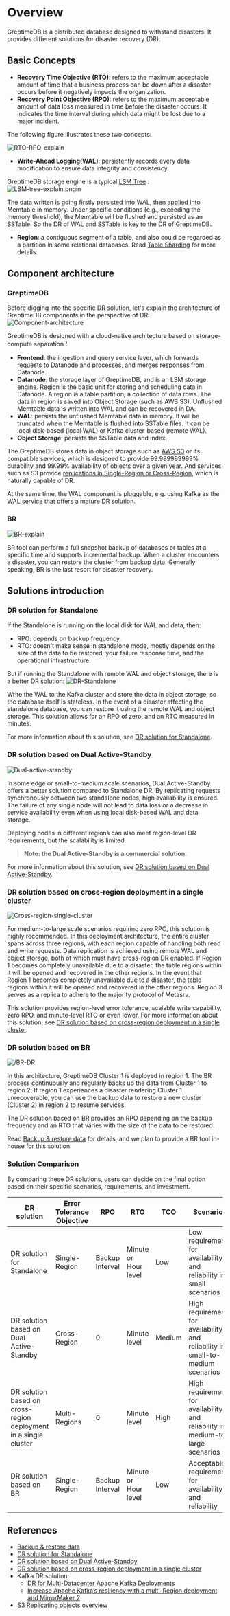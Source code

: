 # Overview

GreptimeDB is a distributed database designed to withstand disasters. It provides different solutions for disaster recovery (DR).

## Basic Concepts

* **Recovery Time Objective (RTO)**: refers to the maximum acceptable amount of time that a business process can be down after a disaster occurs before it negatively impacts the organization.
* **Recovery Point Objective (RPO)**: refers to the maximum acceptable amount of data loss measured in time before the disaster occurs. It indicates the time interval during which data might be lost due to a major incident. 

The following figure illustrates these two concepts:

![RTO-RPO-explain](/RTO-RPO-explain.png)

* **Write-Ahead Logging(WAL)**: persistently records every data modification to ensure data integrity and consistency.

GreptimeDB storage engine is a typical [LSM Tree](https://en.wikipedia.org/wiki/Log-structured_merge-tree) :
![LSM-tree-explain.pngin](/LSM-tree-explain.png)

The data written is going firstly persisted into WAL, then applied into Memtable in memory. Under specific conditions (e.g., exceeding the memory threshold), the Memtable will be flushed and persisted as an SSTable. So the DR of WAL and SSTable is key to the DR of GreptimeDB.

* **Region**: a contiguous segment of a table, and also could be regarded as a partition in some relational databases. Read [Table Sharding](/contributor-guide/frontend/table-sharding#region) for more details.

## Component architecture

### GreptimeDB

Before digging into the specific DR solution, let's explain the architecture of GreptimeDB components in the perspective of DR:
![Component-architecture](/Component-architecture.png)

GreptimeDB is designed with a cloud-native architecture based on storage-compute separation：
* **Frontend**:  the ingestion and query service layer, which forwards requests to Datanode and processes, and merges responses from Datanode.
* **Datanode**:  the storage layer of GreptimeDB, and is an LSM storage engine. Region is the basic unit for storing and scheduling data in Datanode. A region is a table partition, a collection of data rows. The data in region is saved into Object Storage (such as AWS S3). Unflushed Memtable data is written into WAL and can be recovered in DA.
* **WAL**: persists the unflushed Memtable data in memory. It will be truncated when the Memtable is flushed into SSTable files. It can be local disk-based (local WAL) or Kafka cluster-based (remote WAL).
* **Object Storage**: persists the SSTable data and index.

The GreptimeDB stores data in object storage such as [AWS S3](https://docs.aws.amazon.com/AmazonS3/latest/userguide/DataDurability.html) or its compatible services, which is designed to provide 99.999999999% durability and 99.99% availability of objects over a given year. And services such as S3 provide [replications in Single-Region or Cross-Region](https://docs.aws.amazon.com/AmazonS3/latest/userguide/replication.html), which is naturally capable of DR.

At the same time, the WAL component is pluggable, e.g. using Kafka as the WAL service that offers a mature [DR solution](https://www.confluent.io/blog/disaster-recovery-multi-datacenter-apache-kafka-deployments/).

### BR

![BR-explain](/BR-explain.png)

BR tool can perform a full snapshot backup of databases or tables at a specific time and supports incremental backup.
When a cluster encounters a disaster, you can restore the cluster from backup data. Generally speaking, BR is the last resort for disaster recovery.

## Solutions introduction

### DR solution for Standalone
If the Standalone is running on the local disk for WAL and data, then:
* RPO: depends on backup frequency.
* RTO: doesn't make sense in standalone mode, mostly depends on the size of the data to be restored, your failure response time, and the operational infrastructure.

But if running the Standalone with remote WAL and object storage, there is a better DR solution:
![DR-Standalone](/DR-Standalone.png)

Write the WAL to the Kafka cluster and store the data in object storage, so the database itself is stateless. In the event of a disaster affecting the standalone database, you can restore it using the remote WAL and object storage. This solution allows for an RPO of zero, and an RTO measured in minutes.

 For more information about this solution, see [DR solution for Standalone](./dr-solution-for-standalone.md).

### DR solution based on Dual Active-Standby 
![Dual-active-standby](/Dual-active-standby.png)

In some edge or small-to-medium scale scenarios, Dual Active-Standby offers a better solution compared to Standalone DR. By replicating requests synchronously between two standalone nodes, high availability is ensured. The failure of any single node will not lead to data loss or a decrease in service availability even when using local disk-based WAL and data storage.

Deploying nodes in different regions can also meet region-level DR requirements, but the scalability is limited.

> **Note: the Dual Active-Standby is a commercial solution.**

For more information about this solution, see [DR solution based on Dual Active-Standby](./dr-solution-based-on-dual-active-standby.md).

### DR solution  based on cross-region deployment in a single cluster

![Cross-region-single-cluster](/Cross-region-single-cluster.png)

For medium-to-large scale scenarios requiring zero RPO, this solution is highly recommended. In this deployment architecture, the entire cluster spans across three regions, with each region capable of handling both read and write requests. Data replication is achieved using remote WAL and object storage, both of which must have cross-region DR enabled.
If Region 1 becomes completely unavailable due to a disaster, the table regions within it will be opened and recovered in the other regions.
In the event that Region 1 becomes completely unavailable due to a disaster, the table regions within it will be opened and recovered in the other regions. Region 3 serves as a replica to adhere to the majority protocol of Metasrv.

This solution provides region-level error tolerance, scalable write capability, zero RPO, and minute-level RTO or even lower. For more information about this solution, see [DR solution based on cross-region deployment in a single cluster](./dr-solution-based-on-cross-region-deployment-in-single-cluster.md).

### DR solution based on BR

![/BR-DR](/BR-DR.png)

In this architecture, GreptimeDB Cluster 1 is deployed in region 1. The BR process continuously and regularly backs up the data from Cluster 1 to region 2. If region 1 experiences a disaster rendering Cluster 1 unrecoverable, you can use the backup data to restore a new cluster (Cluster 2) in region 2 to resume services.

The DR solution based on BR provides an RPO depending on the backup frequency and an RTO that varies with the size of the data to be restored.

Read [Backup & restore data](./back-up-&-restore-data.md) for details, and we plan to provide a BR tool in-house for this solution.

### Solution Comparison

By comparing these DR solutions, users can decide on the final option based on their specific scenarios, requirements, and investment.


|     DR solution | Error Tolerance Objective |  RPO | RTO | TCO | Scenarios | Notes |
| ------------- | ------------------------- | ----- | ----- | ----- | ---------- | --------|
|  DR solution for Standalone| Single-Region | Backup Interval | Minute or Hour level | Low | Low requirements for availability and reliability in small scenarios |  Recommended to use remote WAL and object storage to achieve high availability and reliability |
|  DR solution based on Dual Active-Standby| Cross-Region | 0 | Minute level | Medium | High requirements for availability and reliability in small-to-medium scenarios |  Remote WAL and Object storage are optional, commercial feature|
|  DR solution based on cross-region deployment in a single cluster| Multi-Regions | 0 | Minute level | High | High requirements for availability and reliability in medium-to-large scenarios |  Remote WAL and Object storage are required |
|  DR solution based on BR | Single-Region | Backup Interval | Minute or Hour level | Low | Acceptable requirements for availability and reliability |  Remote WAL and Object storage are optional |


## References
* [Backup & restore data](./back-up-&-restore-data.md)
* [DR solution for Standalone](./dr-solution-for-standalone.md)
* [DR solution based on Dual Active-Standby](./dr-solution-based-on-dual-active-standby.md)
* [DR solution based on cross-region deployment in a single cluster](./dr-solution-based-on-cross-region-deployment-in-single-cluster.md)
* Kafka DR solution:
  * [DR for Multi-Datacenter Apache Kafka Deployments](https://www.confluent.io/blog/disaster-recovery-multi-datacenter-apache-kafka-deployments/)
  * [Increase Apache Kafka’s resiliency with a multi-Region deployment and MirrorMaker 2](https://aws.amazon.com/cn/blogs/big-data/increase-apache-kafkas-resiliency-with-a-multi-region-deployment-and-mirrormaker-2/)
* [S3 Replicating objects overview](https://docs.aws.amazon.com/AmazonS3/latest/userguide/replication.html)